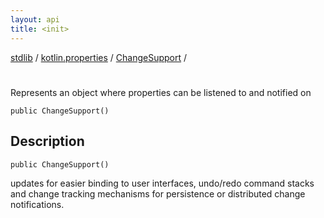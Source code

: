 ```yaml
---
layout: api
title: <init>
---
```

[stdlib](../../index.html) / [kotlin.properties](../index.html) / [ChangeSupport](index.html) / [<init>](_init_.html)

# <init>
Represents an object where properties can be listened to and notified on
```
public ChangeSupport()
```
## Description
```
public ChangeSupport()
```
updates for easier binding to user interfaces, undo/redo command stacks and
change tracking mechanisms for persistence or distributed change notifications.

